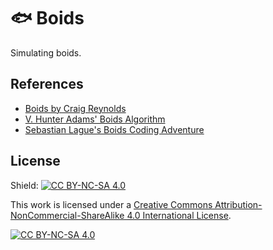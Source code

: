 # 🐟 Boids

Simulating boids.

## References

- [Boids by Craig Reynolds](https://www.red3d.com/cwr/boids/)
- [V. Hunter Adams' Boids Algorithm](https://vanhunteradams.com/Pico/Animal_Movement/Boids-algorithm.html)
- [Sebastian Lague's Boids Coding Adventure](https://www.youtube.com/watch?v=bqtqltqcQhw)

## License

Shield: [![CC BY-NC-SA 4.0][cc-by-nc-sa-shield]][cc-by-nc-sa]

This work is licensed under a
[Creative Commons Attribution-NonCommercial-ShareAlike 4.0 International License][cc-by-nc-sa].

[![CC BY-NC-SA 4.0][cc-by-nc-sa-image]][cc-by-nc-sa]

[cc-by-nc-sa]: http://creativecommons.org/licenses/by-nc-sa/4.0/
[cc-by-nc-sa-image]: https://licensebuttons.net/l/by-nc-sa/4.0/88x31.png
[cc-by-nc-sa-shield]: https://img.shields.io/badge/License-CC%20BY--NC--SA%204.0-lightgrey.svg
